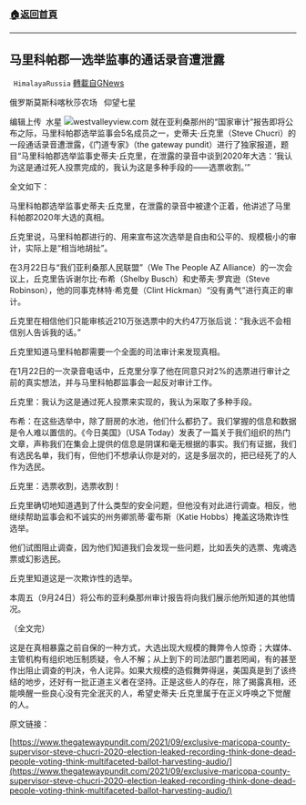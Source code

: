 ###  [:house:返回首頁](https://github.com/ourhimalayas/txt)
---


## 马里科帕郡一选举监事的通话录音遭泄露
` HimalayaRussia` [轉載自GNews](https://gnews.org/zh-hans/1546717/)

俄罗斯莫斯科喀秋莎农场   仰望七星

编辑上传  水星
![](https://assets.gnews.org/wp-content/uploads/2021/09/M-3.jpg)westvalleyview.com
就在亚利桑那州的“国家审计”报告即将公布之际，马里科帕郡选举监事会5名成员之一，史蒂夫·丘克里（Steve Chucri）的一段通话录音遭泄露，《门道专家》（the gateway pundit）进行了独家报道，题目“马里科帕郡选举监事史蒂夫·丘克里，在泄露的录音中谈到2020年大选：‘我认为这是通过死人投票完成的，我认为这是多种手段的——选票收割。’”

全文如下：

马里科帕郡选举监事史蒂夫·丘克里，在泄露的录音中被逮个正着，他讲述了马里科帕郡2020年大选的真相。

丘克里说，马里科帕郡进行的、用来宣布这次选举是自由和公平的、规模极小的审计，实际上是“相当地胡扯”。

在3月22日与“我们亚利桑那人民联盟”（We The People AZ Alliance）的一次会议上，丘克里告诉谢尔比·布希（Shelby Busch）和史蒂夫·罗宾逊（Steve Robinson），他的同事克林特·希克曼（Clint Hickman）“没有勇气”进行真正的审计。

丘克里在相信他们只能审核近210万张选票中的大约47万张后说：“我永远不会相信别人告诉我的话。”

丘克里知道马里科帕郡需要一个全面的司法审计来发现真相。

在1月22日的一次录音电话中，丘克里分享了他在同意只对2%的选票进行审计之前的真实想法，并与马里科帕郡监事会一起反对审计工作。

丘克里：我认为这是通过死人投票来实现的，我认为采取了多种手段。

布希：在这些选举中，除了厨房的水池，他们什么都扔了。我们掌握的信息和数据是令人难以置信的。《今日美国》（USA Today）发表了一篇关于我们组织的热门文章，声称我们在集会上提供的信息是阴谋和毫无根据的事实。我们有证据，我们有选民名单，我们有，但他们不想承认你是对的，这是多层次的，把已经死了的人作为选民。

丘克里：选票收割，选票收割！

丘克里确切地知道遇到了什么类型的安全问题，但他没有对此进行调查。相反，他继续帮助监事会和不诚实的州务卿凯蒂·霍布斯（Katie Hobbs）掩盖这场欺诈性选举。

他们试图阻止调查，因为他们知道我们会发现一些问题，比如丢失的选票、鬼魂选票或幻影选民。

丘克里知道这是一次欺诈性的选举。

本周五（9月24日）将公布的亚利桑那州审计报告将向我们展示他所知道的其他情况。

（全文完）

这是在真相暴露之前自保的一种方式，大选出现大规模的舞弊令人惊奇；大媒体、主管机构有组织地压制质疑，令人不解；从上到下的司法部门置若罔闻，有的甚至作出阻止调查的判决，令人诧异。如果大规模的造假舞弊得逞，美国真是到了该终结的地步，还好有一批正道主义者在坚持。正是这些人的存在，除了揭露真相，还能唤醒一些良心没有完全泯灭的人，希望史蒂夫·丘克里属于在正义呼唤之下觉醒的人。

原文链接：

[https://www.thegatewaypundit.com/2021/09/exclusive-maricopa-county-supervisor-steve-chucri-2020-election-leaked-recording-think-done-dead-people-voting-think-multifaceted-ballot-harvesting-audio/](https://www.thegatewaypundit.com/2021/09/exclusive-maricopa-county-supervisor-steve-chucri-2020-election-leaked-recording-think-done-dead-people-voting-think-multifaceted-ballot-harvesting-audio/)
